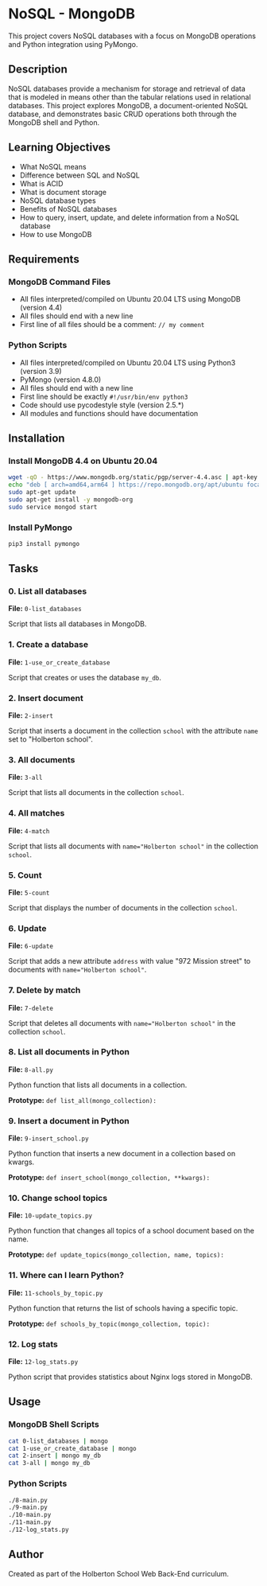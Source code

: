 # NoSQL - MongoDB

This project covers NoSQL databases with a focus on MongoDB operations and Python integration using PyMongo.

## Description

NoSQL databases provide a mechanism for storage and retrieval of data that is modeled in means other than the tabular relations used in relational databases. This project explores MongoDB, a document-oriented NoSQL database, and demonstrates basic CRUD operations both through the MongoDB shell and Python.

## Learning Objectives

- What NoSQL means
- Difference between SQL and NoSQL
- What is ACID
- What is document storage
- NoSQL database types
- Benefits of NoSQL databases
- How to query, insert, update, and delete information from a NoSQL database
- How to use MongoDB

## Requirements

### MongoDB Command Files
- All files interpreted/compiled on Ubuntu 20.04 LTS using MongoDB (version 4.4)
- All files should end with a new line
- First line of all files should be a comment: `// my comment`

### Python Scripts
- All files interpreted/compiled on Ubuntu 20.04 LTS using Python3 (version 3.9)
- PyMongo (version 4.8.0)
- All files should end with a new line
- First line should be exactly `#!/usr/bin/env python3`
- Code should use pycodestyle style (version 2.5.*)
- All modules and functions should have documentation

## Installation

### Install MongoDB 4.4 on Ubuntu 20.04

```bash
wget -qO - https://www.mongodb.org/static/pgp/server-4.4.asc | apt-key add -
echo "deb [ arch=amd64,arm64 ] https://repo.mongodb.org/apt/ubuntu focal/mongodb-org/4.4 multiverse" | sudo tee /etc/apt/sources.list.d/mongodb-org-4.4.list
sudo apt-get update
sudo apt-get install -y mongodb-org
sudo service mongod start
```

### Install PyMongo

```bash
pip3 install pymongo
```

## Tasks

### 0. List all databases
**File:** `0-list_databases`

Script that lists all databases in MongoDB.

### 1. Create a database
**File:** `1-use_or_create_database`

Script that creates or uses the database `my_db`.

### 2. Insert document
**File:** `2-insert`

Script that inserts a document in the collection `school` with the attribute `name` set to "Holberton school".

### 3. All documents
**File:** `3-all`

Script that lists all documents in the collection `school`.

### 4. All matches
**File:** `4-match`

Script that lists all documents with `name="Holberton school"` in the collection `school`.

### 5. Count
**File:** `5-count`

Script that displays the number of documents in the collection `school`.

### 6. Update
**File:** `6-update`

Script that adds a new attribute `address` with value "972 Mission street" to documents with `name="Holberton school"`.

### 7. Delete by match
**File:** `7-delete`

Script that deletes all documents with `name="Holberton school"` in the collection `school`.

### 8. List all documents in Python
**File:** `8-all.py`

Python function that lists all documents in a collection.

**Prototype:** `def list_all(mongo_collection):`

### 9. Insert a document in Python
**File:** `9-insert_school.py`

Python function that inserts a new document in a collection based on kwargs.

**Prototype:** `def insert_school(mongo_collection, **kwargs):`

### 10. Change school topics
**File:** `10-update_topics.py`

Python function that changes all topics of a school document based on the name.

**Prototype:** `def update_topics(mongo_collection, name, topics):`

### 11. Where can I learn Python?
**File:** `11-schools_by_topic.py`

Python function that returns the list of schools having a specific topic.

**Prototype:** `def schools_by_topic(mongo_collection, topic):`

### 12. Log stats
**File:** `12-log_stats.py`

Python script that provides statistics about Nginx logs stored in MongoDB.

## Usage

### MongoDB Shell Scripts

```bash
cat 0-list_databases | mongo
cat 1-use_or_create_database | mongo
cat 2-insert | mongo my_db
cat 3-all | mongo my_db
```

### Python Scripts

```bash
./8-main.py
./9-main.py
./10-main.py
./11-main.py
./12-log_stats.py
```

## Author

Created as part of the Holberton School Web Back-End curriculum.
